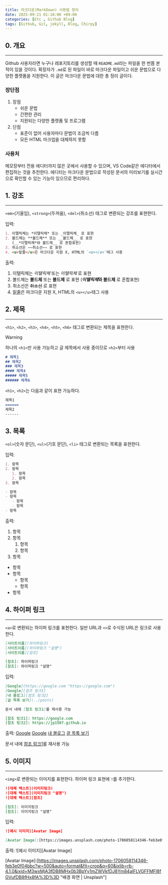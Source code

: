 ```yaml
---
title: 마크다운(MarkDown) 사용법 정리
date: 2025-09-21 01:18:00 +09:00
categories: [Etc , Github Blog]
tags: [Github, Git, jekyll, Blog, Chirpy]
---
```


## 0. 개요
---

Github 사용자라면 누구나 레포지토리를 생성할 때 `README.md`라는 파일을 한 번쯤 본 적이 있을 것이다.
확장자가 `.md`로 된 파일이 바로 마크다운 파일이고 쉬운 문법으로 다양한 플랫폼을 지원한다.
이 글은 마크다운 문법에 대한 총 정리 글이다.

### 장단점
1. 장점
   - 쉬운 문법
   - 간편한 관리
   - 지원되는 다양한 플랫폼 및 프로그램  
2. 단점
   - 표준이 없어 사용자마다 문법이 조금씩 다름
   - 모든 HTML 마크업을 대체하지 못함

### 사용처
메모장부터 전용 에디터까지 많은 곳에서 사용할 수 있으며, VS Code같은 에디터에서 편집하는 것을 추천한다.
에디터는 마크다운 문법으로 작성된 문서의 미리보기를 실시간으로 확인할 수 있는 기능이 있으므로 편리하다.

## 1. 강조
---
`<em>`(기울임), `<strong>`(두꺼움), `<del>`(취소선) 태그로 변환되는 강조를 표현한다.

입력:
```markdown
1. 이텔릭체는 *이텔릭체* 또는 _이텔릭체_ 로 표현
2. 볼드체는 **볼드체** 또는 __볼드체__ 로 표현
   (__*이텔릭체*와 볼드체__ 로 혼합표현)
3. 취소선은 ~~취소선~~ 로 표현
4. <u>밑줄</u>은 마크다운 지원 X, HTML의 `<u></u>`태그 사용
```
출력:
1. 이텔릭체는 *이텔릭체* 또는 _이텔릭체_ 로 표현
2. 볼드체는 **볼드체** 또는 __볼드체__ 로 표현
   (__*이텔릭체*와 볼드체__ 로 혼합표현)
3. 취소선은 ~~취소선~~ 로 표현
4. <u>밑줄</u>은 마크다운 지원 X, HTML의 `<u></u>`태그 사용

## 2. 제목
---
`<h1>`, `<h2>`, `<h3>`, `<h4>`, `<h5>`, `<h6>` 태그로 변환되는 제목을 표현한다.
>[!WARNING]
>하나의 `<h1>`만 사용 가능하고 글 제목에서 사용 중이므로  `<h2>`부터 사용
```markdown
# 제목1
## 제목2
### 제목3
#### 제목4
##### 제목5
###### 제목6
```
`<h1>`, `<h2>`는 다음과 같이 표현 가능하다.
```markdown
제목1
======
제목2
------
```

## 3. 목록
`<ol>`(숫자 문단), `<ul>`(기호 문단), `<li>` 태그로 변환되는 목록을 표현한다.

입력:
```markdown
1. 항목
2. 항목
   1. 항목
   2. 항목
3. 항목

- 항목
- 항목
   - 항목
   - 항목
- 항목
```
출력:
1. 항목
2. 항목
   1. 항목
   2. 항목
3. 항목

- 항목
- 항목
   - 항목
   - 항목
- 항목
  
## 4. 하이퍼 링크
---
`<a>`로 변환되는 하이퍼 링크를 표현한다.
일반 URL과 `<>`로 수식된 URL은 링크로 사용한다.
```markdown
[사이트이름](하이퍼링크)
[사이트이름](하이퍼링크 "설명")
[사이트이름][참조]

[참조]: 하이퍼링크
[참조]: 하이퍼링크 "설명"
```
입력:
```markdown
[Google](https://google.com "https://google.com")
[Google][참조 링크1]
[내 블로그][참조 링크2]
[글 목록 보기](../posts)

문서 내에 [참조 링크1]를 재사용 가능

[참조 링크1]: https://google.com
[참조 링크2]: https://jp1507.github.io
```
출력:
[Google](https://google.com "https://google.com")
[Google][참조 링크1]
[내 블로그][참조 링크2]
[글 목록 보기](../posts)

문서 내에 [참조 링크1]를 재사용 가능

[참조 링크1]: https://google.com
[참조 링크2]: https://jp1507.github.com

## 5. 이미지
---
`<img>`로 변환되는 이미지를 표현한다.
하이퍼 링크 표현에 `!`를 추가한다.
```markdown
![대체 텍스트](이미지링크)
![대체 텍스트](이미지링크 "설명")
![대체 텍스트][참조]

[참조]: 이미지링크
[참조]: 이미지링크 "설명"
```
입력:
```markdown
![예시 이미지][Avatar Image]

[Avatar Image]:[https://images.unsplash.com/photo-1706058114346-feb3e0f04bbc?w=500&auto=format&fit=crop&q=60&ixlib=rb-4.1.0&ixid=M3wxMjA3fDB8MHx0b3BpYy1mZWVkfDJ8Ym84alFLVGFFMFl8fGVufDB8fHx8fA%3D%3D "배경 화면 | Unsplash"
```
출력:
![예시 이미지][Avatar Image]

[Avatar Image]:[https://images.unsplash.com/photo-1706058114346-feb3e0f04bbc?w=500&auto=format&fit=crop&q=60&ixlib=rb-4.1.0&ixid=M3wxMjA3fDB8MHx0b3BpYy1mZWVkfDJ8Ym84alFLVGFFMFl8fGVufDB8fHx8fA%3D%3D "배경 화면 | Unsplash"]